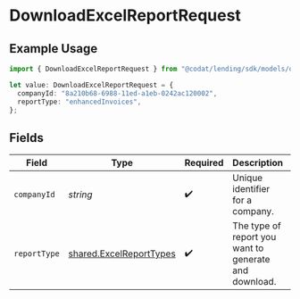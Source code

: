 # DownloadExcelReportRequest

## Example Usage

```typescript
import { DownloadExcelReportRequest } from "@codat/lending/sdk/models/operations";

let value: DownloadExcelReportRequest = {
  companyId: "8a210b68-6988-11ed-a1eb-0242ac120002",
  reportType: "enhancedInvoices",
};
```

## Fields

| Field                                                                     | Type                                                                      | Required                                                                  | Description                                                               | Example                                                                   |
| ------------------------------------------------------------------------- | ------------------------------------------------------------------------- | ------------------------------------------------------------------------- | ------------------------------------------------------------------------- | ------------------------------------------------------------------------- |
| `companyId`                                                               | *string*                                                                  | :heavy_check_mark:                                                        | Unique identifier for a company.                                          | 8a210b68-6988-11ed-a1eb-0242ac120002                                      |
| `reportType`                                                              | [shared.ExcelReportTypes](../../../sdk/models/shared/excelreporttypes.md) | :heavy_check_mark:                                                        | The type of report you want to generate and download.                     |                                                                           |